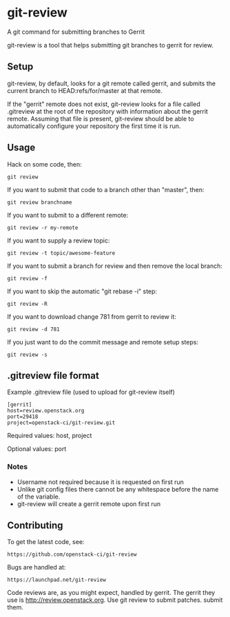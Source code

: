 # git-review

A git command for submitting branches to Gerrit

git-review is a tool that helps submitting git branches to gerrit for
review.

## Setup

git-review, by default, looks for a git remote called gerrit, and
submits the current branch to HEAD:refs/for/master at that remote.

If the "gerrit" remote does not exist, git-review looks for a file
called .gitreview at the root of the repository with information about
the gerrit remote.  Assuming that file is present, git-review should
be able to automatically configure your repository the first time it
is run.

## Usage

Hack on some code, then:

    git review

If you want to submit that code to a branch other than "master", then:

    git review branchname

If you want to submit to a different remote:

    git review -r my-remote

If you want to supply a review topic:

    git review -t topic/awesome-feature

If you want to submit a branch for review and then remove the local branch:

    git review -f

If you want to skip the automatic "git rebase -i" step:

    git review -R

If you want to download change 781 from gerrit to review it:

    git review -d 781

If you just want to do the commit message and remote setup steps:

    git review -s

## .gitreview file format
Example .gitreview file (used to upload for git-review itself)

    [gerrit]
    host=review.openstack.org
    port=29418
    project=openstack-ci/git-review.git

Required values: host, project

Optional values: port

### Notes
* Username not required because it is requested on first run
* Unlike git config files there cannot be any whitespace before the name of the variable.
* git-review will create a gerrit remote upon first run

## Contributing

To get the latest code, see:

    https://github.com/openstack-ci/git-review

Bugs are handled at:

    https://launchpad.net/git-review

Code reviews are, as you might expect, handled by gerrit. The gerrit they
use is http://review.openstack.org. Use git review to submit patches.
submit them.
